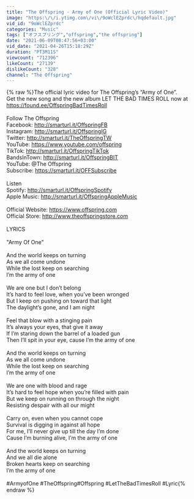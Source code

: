 ```yaml
---
title: "The Offspring - Army of One (Official Lyric Video)"
image: "https:\/\/i.ytimg.com\/vi\/9oWclEZprdc\/hqdefault.jpg"
vid_id: "9oWclEZprdc"
categories: "Music"
tags: ["オフスプリング","offspring","the offspring"]
date: "2021-06-09T08:47:56+03:00"
vid_date: "2021-04-26T15:18:29Z"
duration: "PT3M11S"
viewcount: "712396"
likeCount: "27139"
dislikeCount: "328"
channel: "The Offspring"
---
```

{% raw %}The official lyric video for The Offspring’s “Army of One”. <br />Get the new song and the new album LET THE BAD TIMES ROLL now at <a rel="nofollow" target="blank" href="https://found.ee/OffspringBadTimesRoll">https://found.ee/OffspringBadTimesRoll</a><br /><br />Follow The Offspring<br />Facebook: <a rel="nofollow" target="blank" href="http://smarturl.it/OffspringFB​">http://smarturl.it/OffspringFB​</a><br />Instagram: <a rel="nofollow" target="blank" href="http://smarturl.it/OffspringIG​">http://smarturl.it/OffspringIG​</a><br />Twitter: <a rel="nofollow" target="blank" href="http://smarturl.it/TheOffspringTW​">http://smarturl.it/TheOffspringTW​</a><br />YouTube: <a rel="nofollow" target="blank" href="https://www.youtube.com/offspring​">https://www.youtube.com/offspring​</a><br />TikTok: <a rel="nofollow" target="blank" href="http://smarturl.it/OffspringTikTok​">http://smarturl.it/OffspringTikTok​</a><br />BandsInTown: <a rel="nofollow" target="blank" href="http://smarturl.it/OffspringBIT​">http://smarturl.it/OffspringBIT​</a> <br />YouTube: @The Offspring​ <br />Subscribe: <a rel="nofollow" target="blank" href="https://smarturl.it/OFFSubscribe​">https://smarturl.it/OFFSubscribe​</a> <br /><br />Listen <br />Spotify: <a rel="nofollow" target="blank" href="http://smarturl.it/OffspringSpotify​">http://smarturl.it/OffspringSpotify​</a><br />Apple Music: <a rel="nofollow" target="blank" href="http://smarturl.it/OffspringAppleMusic​">http://smarturl.it/OffspringAppleMusic​</a><br /><br />Official Website: <a rel="nofollow" target="blank" href="https://www.offspring.com">https://www.offspring.com</a> <br />Official Store: <a rel="nofollow" target="blank" href="http://www.theoffspringstore.com​">http://www.theoffspringstore.com​</a><br /><br />LYRICS <br /><br />&quot;Army Of One&quot; <br /><br />And the world keeps on turning<br />As we all come undone<br />While the lost keep on searching<br />I’m the army of one<br /><br />We are one but I don’t belong<br />It’s hard to feel love, when you’ve been wronged<br />But I keep on pushing on toward that light<br />The daylight’s gone, and I am night<br /><br />Feel that blow with a stinging pain<br />It’s always your eyes, that give it away<br />If I’m staring down the barrel of a loaded gun<br />Then I’ll spit in your eye, cause I’m the army of one<br /><br />And the world keeps on turning<br />As we all come undone<br />While the lost keep on searching<br />I’m the army of one<br /><br />We are one with blood and rage<br />It’s hard to feel hope when you’re filled with pain<br />But we keep on running on through the night<br />Resisting despair with all our might<br /><br />Carry on, even when you cannot cope<br />Survival is digging in against all hope<br />For me, I’ll never give up till the day I’m done<br />Cause I’m burning alive, I’m the army of one<br /><br />And the world keeps on turning<br />And we all die alone<br />Broken hearts keep on searching<br />I’m the army of one<br /><br />#ArmyofOne #TheOffspring​ #Offspring​ #LetTheBadTimesRoll #Lyric{% endraw %}
